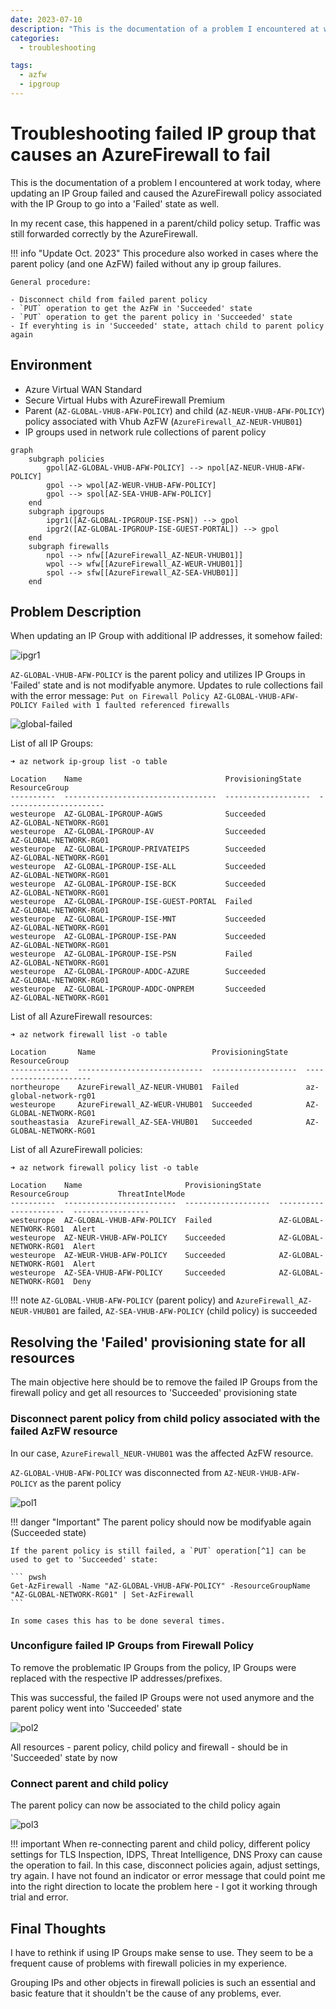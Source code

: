```yaml
---
date: 2023-07-10
description: "This is the documentation of a problem I encountered at work today, where updating an IP Group failed and caused the AzureFirewall policy associated with the IP Group to go into a 'Failed' state as well"
categories:
  - troubleshooting

tags:
  - azfw
  - ipgroup
---
```


# Troubleshooting failed IP group that causes an AzureFirewall to fail

This is the documentation of a problem I encountered at work today, where updating an IP Group failed and caused the AzureFirewall policy associated with the IP Group to go into a 'Failed' state as well.

In my recent case, this happened in a parent/child policy setup. Traffic was still forwarded correctly by the AzureFirewall.

!!! info "Update Oct. 2023"
    This procedure also worked in cases where the parent policy (and one AzFW) failed without any ip group failures.

    General procedure:

    - Disconnect child from failed parent policy
    - `PUT` operation to get the AzFW in 'Succeeded' state
    - `PUT` operation to get the parent policy in 'Succeeded' state
    - If everyhting is in 'Succeeded' state, attach child to parent policy again

<!-- more -->

## Environment

- Azure Virtual WAN Standard
- Secure Virtual Hubs with AzureFirewall Premium
- Parent (`AZ-GLOBAL-VHUB-AFW-POLICY`) and child (`AZ-NEUR-VHUB-AFW-POLICY`) policy associated with Vhub AzFW (`AzureFirewall_AZ-NEUR-VHUB01`)
- IP groups used in network rule collections of parent policy


```mermaid
graph
    subgraph policies
        gpol[AZ-GLOBAL-VHUB-AFW-POLICY] --> npol[AZ-NEUR-VHUB-AFW-POLICY]
        gpol --> wpol[AZ-WEUR-VHUB-AFW-POLICY]
        gpol --> spol[AZ-SEA-VHUB-AFW-POLICY]
    end
    subgraph ipgroups
        ipgr1([AZ-GLOBAL-IPGROUP-ISE-PSN]) --> gpol
        ipgr2([AZ-GLOBAL-IPGROUP-ISE-GUEST-PORTAL]) --> gpol
    end
    subgraph firewalls
        npol --> nfw[[AzureFirewall_AZ-NEUR-VHUB01]]
        wpol --> wfw[[AzureFirewall_AZ-WEUR-VHUB01]]
        spol --> sfw[[AzureFirewall_AZ-SEA-VHUB01]]
    end
```

## Problem Description

When updating an IP Group with additional IP addresses, it somehow failed:

![ipgr1](../assets/ipgroup-azfw/ipgr1.png)

`AZ-GLOBAL-VHUB-AFW-POLICY` is the parent policy and utilizes IP Groups in 'Failed' state and is not modifyable anymore. Updates to rule collections fail with the error message: `Put on Firewall Policy AZ-GLOBAL-VHUB-AFW-POLICY Failed with 1 faulted referenced firewalls`

![global-failed](../assets/ipgroup-azfw/global_failed.png)

List of all IP Groups:

```
➜ az network ip-group list -o table

Location    Name                                ProvisioningState    ResourceGroup
----------  ----------------------------------  -------------------  ----------------------
westeurope  AZ-GLOBAL-IPGROUP-AGWS              Succeeded            AZ-GLOBAL-NETWORK-RG01
westeurope  AZ-GLOBAL-IPGROUP-AV                Succeeded            AZ-GLOBAL-NETWORK-RG01
westeurope  AZ-GLOBAL-IPGROUP-PRIVATEIPS        Succeeded            AZ-GLOBAL-NETWORK-RG01
westeurope  AZ-GLOBAL-IPGROUP-ISE-ALL           Succeeded            AZ-GLOBAL-NETWORK-RG01
westeurope  AZ-GLOBAL-IPGROUP-ISE-BCK           Succeeded            AZ-GLOBAL-NETWORK-RG01
westeurope  AZ-GLOBAL-IPGROUP-ISE-GUEST-PORTAL  Failed               AZ-GLOBAL-NETWORK-RG01
westeurope  AZ-GLOBAL-IPGROUP-ISE-MNT           Succeeded            AZ-GLOBAL-NETWORK-RG01
westeurope  AZ-GLOBAL-IPGROUP-ISE-PAN           Succeeded            AZ-GLOBAL-NETWORK-RG01
westeurope  AZ-GLOBAL-IPGROUP-ISE-PSN           Failed               AZ-GLOBAL-NETWORK-RG01
westeurope  AZ-GLOBAL-IPGROUP-ADDC-AZURE        Succeeded            AZ-GLOBAL-NETWORK-RG01
westeurope  AZ-GLOBAL-IPGROUP-ADDC-ONPREM       Succeeded            AZ-GLOBAL-NETWORK-RG01
```

List of all AzureFirewall resources:

```
➜ az network firewall list -o table

Location       Name                          ProvisioningState    ResourceGroup
-------------  ----------------------------  -------------------  ----------------------
northeurope    AzureFirewall_AZ-NEUR-VHUB01  Failed               az-global-network-rg01
westeurope     AzureFirewall_AZ-WEUR-VHUB01  Succeeded            AZ-GLOBAL-NETWORK-RG01
southeastasia  AzureFirewall_AZ-SEA-VHUB01   Succeeded            AZ-GLOBAL-NETWORK-RG01
```

List of all AzureFirewall policies:

```
➜ az network firewall policy list -o table

Location    Name                       ProvisioningState    ResourceGroup           ThreatIntelMode
----------  -------------------------  -------------------  ----------------------  -----------------
westeurope  AZ-GLOBAL-VHUB-AFW-POLICY  Failed               AZ-GLOBAL-NETWORK-RG01  Alert
westeurope  AZ-NEUR-VHUB-AFW-POLICY    Succeeded            AZ-GLOBAL-NETWORK-RG01  Alert
westeurope  AZ-WEUR-VHUB-AFW-POLICY    Succeeded            AZ-GLOBAL-NETWORK-RG01  Alert
westeurope  AZ-SEA-VHUB-AFW-POLICY     Succeeded            AZ-GLOBAL-NETWORK-RG01  Deny
```

!!! note
    `AZ-GLOBAL-VHUB-AFW-POLICY` (parent policy) and `AzureFirewall_AZ-NEUR-VHUB01` are failed, `AZ-SEA-VHUB-AFW-POLICY` (child policy) is succeeded

## Resolving the 'Failed' provisioning state for all resources

The main objective here should be to remove the failed IP Groups from the firewall policy and get all resources to 'Succeeded' provisioning state

### Disconnect parent policy from child policy associated with the failed AzFW resource

In our case, `AzureFirewall_NEUR-VHUB01` was the affected AzFW resource. 

`AZ-GLOBAL-VHUB-AFW-POLICY` was disconnected from `AZ-NEUR-VHUB-AFW-POLICY` as the parent policy

![pol1](../assets/ipgroup-azfw/pol1.png)

!!! danger "Important"
    The parent policy should now be modifyable again (Succeeded state)
    
    If the parent policy is still failed, a `PUT` operation[^1] can be used to get to 'Succeeded' state:

    ``` pwsh
    Get-AzFirewall -Name "AZ-GLOBAL-VHUB-AFW-POLICY" -ResourceGroupName "AZ-GLOBAL-NETWORK-RG01" | Set-AzFirewall
    ```

    In some cases this has to be done several times.

### Unconfigure failed IP Groups from Firewall Policy

To remove the problematic IP Groups from the policy, IP Groups were replaced with the respective IP addresses/prefixes.

This was successful, the failed IP Groups were not used anymore and the parent policy went into 'Succeeded' state

![pol2](../assets/ipgroup-azfw/pol2.png)

All resources - parent policy, child policy and firewall - should be in 'Succeeded' state by now

### Connect parent and child policy

The parent policy can now be associated to the child policy again

![pol3](../assets/ipgroup-azfw/pol3.png)

!!! important
    When re-connecting parent and child policy, different policy settings for TLS Inspection, IDPS, Threat Intelligence, DNS Proxy can cause the operation to fail. In this case, disconnect policies again, adjust settings, try again. I have not found an indicator or error message that could point me into the right direction to locate the problem here - I got it working through trial and error.

## Final Thoughts

I have to rethink if using IP Groups make sense to use. They seem to be a frequent cause of problems with firewall policies in my experience.

Grouping IPs and other objects in firewall policies is such an essential and basic feature that it shouldn't be the cause of any problems, ever. 


[^1]: [:octicons-link-external-16: Troubleshoot Azure Microsoft.Network failed provisioning state](https://learn.microsoft.com/en-us/azure/networking/troubleshoot-failed-state#microsoftnetworkazurefirewalls)